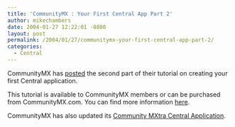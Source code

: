 ```yaml
---
title: 'CommunityMX : Your First Central App Part 2'
author: mikechambers
date: 2004-01-27 12:22:01 -0800
layout: post
permalink: /2004/01/27/communitymx-your-first-central-app-part-2/
categories:
  - Central
---
```



CommunityMX has [posted][1] the second part of their tutorial on creating your first Central application.

This tutorial is available to CommunityMX members or can be purchased from CommunityMX.com. You can find more information [here][1].

CommunityMX has also updated its [Community MXtra Central Application][2].

 [1]: http://www.communitymx.com/abstract.cfm?cid=A158105C750D7521
 [2]: http://www.communitymx.com/abstract.cfm?cid=A2D2A836CDB0353C